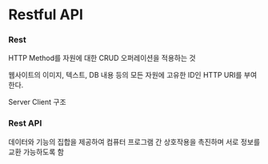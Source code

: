 # Restful API

### Rest
HTTP Method를 자원에 대한 CRUD 오퍼레이션을 적용하는 것         
       
웹사이트의 이미지, 텍스트, DB 내용 등의 모든 자원에 고유한 ID인 HTTP URI를 부여한다.

Server Client 구조


### Rest API
데이터와 기능의 집합을 제공하여 컴퓨터 프로그램 간 상호작용을 촉진하며 서로 정보를 교환 가능하도록 함
